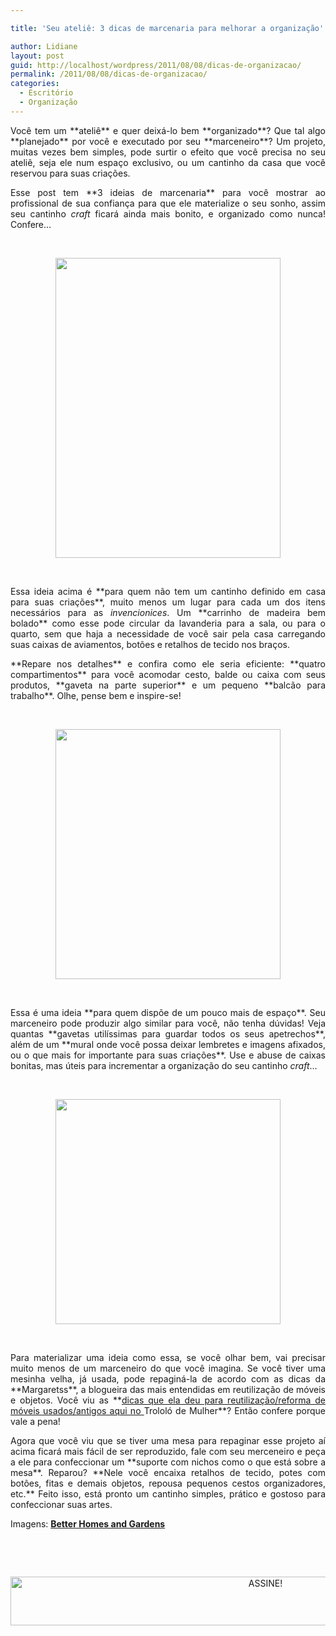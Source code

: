 ```yaml
---

title: 'Seu ateliê: 3 dicas de marcenaria para melhorar a organização'

author: Lidiane
layout: post
guid: http://localhost/wordpress/2011/08/08/dicas-de-organizacao/
permalink: /2011/08/08/dicas-de-organizacao/
categories:
  - Escritório
  - Organização
---
```

<p style="text-align: justify;">
  Você tem um **ateliê** e quer deixá-lo bem **organizado**? Que tal algo **planejado** por você e executado por seu **marceneiro**? Um projeto, muitas vezes bem simples, pode surtir o efeito que você precisa no seu ateliê, seja ele num espaço exclusivo, ou um cantinho da casa que você reservou para suas criações.
</p>

<p style="text-align: justify;" align="justify">
  Esse post tem **3 ideias de marcenaria** para você mostrar ao profissional de sua confiança para que ele materialize o seu sonho, assim seu cantinho <em>craft</em> ficará ainda mais bonito, e organizado como nunca! Confere…
</p>

&nbsp;

<p align="center">
  <a href="http://www.trololodemulher.com.br/blog/wp-content/uploads/2011/08/atelie.jpg"><img class="alignnone size-full wp-image-6716" title="ateliê" src="http://www.trololodemulher.com.br/blog/wp-content/uploads/2011/08/atelie.jpg" alt="" width="360" height="480" /></a>
</p>

&nbsp;

<p align="justify">
  Essa ideia acima é **para quem não tem um cantinho definido em casa para suas criações**, muito menos um lugar para cada um dos itens necessários para as <em>invencionices</em>. Um **carrinho de madeira bem bolado** como esse pode circular da lavanderia para a sala, ou para o quarto, sem que haja a necessidade de você sair pela casa carregando suas caixas de aviamentos, botões e retalhos de tecido nos braços.
</p>

<p align="justify">
  **Repare nos detalhes** e confira como ele seria eficiente: **quatro compartimentos** para você acomodar cesto, balde ou caixa com seus produtos, **gaveta na parte superior** e um pequeno **balcão para trabalho**. Olhe, pense bem e inspire-se!
</p>

&nbsp;

<p align="center">
  <a href="http://www.trololodemulher.com.br/blog/wp-content/uploads/2011/08/atelie4.jpg"><img class="alignnone size-full wp-image-6717" title="ateliê[4]" src="http://www.trololodemulher.com.br/blog/wp-content/uploads/2011/08/atelie4.jpg" alt="" width="360" height="400" /></a>
</p>

&nbsp;

<p align="justify">
  Essa é uma ideia **para quem dispõe de um pouco mais de espaço**. Seu marceneiro pode produzir algo similar para você, não tenha dúvidas! Veja quantas **gavetas utilíssimas para guardar todos os seus apetrechos**, além de um **mural onde você possa deixar lembretes e imagens afixados, ou o que mais for importante para suas criações**. Use e abuse de caixas bonitas, mas úteis para incrementar a organização do seu cantinho <em>craft</em>…
</p>

&nbsp;

<p align="center">
  <a href="http://www.trololodemulher.com.br/blog/wp-content/uploads/2011/08/atelie7.jpg"><img class="alignnone size-full wp-image-6718" title="ateliê[7]" src="http://www.trololodemulher.com.br/blog/wp-content/uploads/2011/08/atelie7.jpg" alt="" width="360" height="360" /></a>
</p>

&nbsp;

<p align="justify">
  Para materializar uma ideia como essa, se você olhar bem, vai precisar muito menos de um marceneiro do que você imagina. Se você tiver uma mesinha velha, já usada, pode repaginá-la de acordo com as dicas da **Margaretss**, a blogueira das mais entendidas em reutilização de móveis e objetos. Você viu as **<a href="http://www.trololodemulher.com.br/2011/08/01/movel-usado-antigo-restauracao/" target="_blank">dicas que ela deu para reutilização/reforma de móveis usados/antigos aqui no </a>Trololó de Mulher**? Então confere porque vale a pena!
</p>

<p align="justify">
  Agora que você viu que se tiver uma mesa para repaginar esse projeto aí acima ficará mais fácil de ser reproduzido, fale com seu merceneiro e peça a ele para confeccionar um **suporte com nichos como o que está sobre a mesa**. Reparou? **Nele você encaixa retalhos de tecido, potes com botões, fitas e demais objetos, repousa pequenos cestos organizadores, etc.** Feito isso, está pronto um cantinho simples, prático e gostoso para confeccionar suas artes.
</p>

Imagens: **<a href="http://www.bhg.com/" target="_blank">Better Homes and Gardens</a>**

&nbsp;

&nbsp;

<p align="center">
  <a href="http://feedburner.google.com/fb/a/mailverify?uri=blogBichaFemea&loc=en_US" target="_blank"><img class="alignnone size-full wp-image-10439" src="http://www.trololodemulher.com.br/blog/wp-content/uploads/2014/09/ASSINE.png" alt="ASSINE!" width="800" height="78" /></a>
</p>